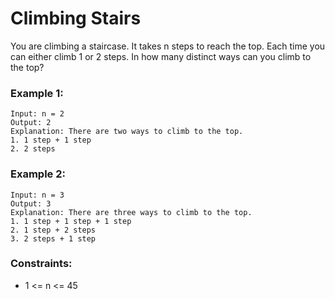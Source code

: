 # Climbing Stairs
You are climbing a staircase. It takes n steps to reach the top.
Each time you can either climb 1 or 2 steps. In how many distinct ways can you climb to the top?

### Example 1:
```
Input: n = 2
Output: 2
Explanation: There are two ways to climb to the top.
1. 1 step + 1 step
2. 2 steps
```

### Example 2:
```
Input: n = 3
Output: 3
Explanation: There are three ways to climb to the top.
1. 1 step + 1 step + 1 step
2. 1 step + 2 steps
3. 2 steps + 1 step
```
 
### Constraints:
- 1 <= n <= 45